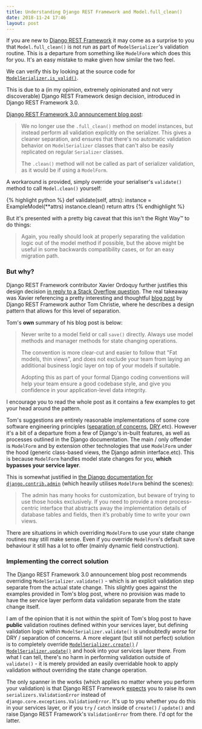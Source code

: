 ```yaml
---
title: Understanding Django REST Framework and Model.full_clean()
date: 2018-11-24 17:46
layout: post
---
```


If you are new to [Django REST Framework](https://www.django-rest-framework.org/) it may come as a surprise to you that `Model.full_clean()` is not run as part of `ModelSerializer`'s validation routine. This is a departure from something like `ModelForm` which does this for you. It's an easy mistake to make given how similar the two feel.

We can verify this by looking at the source code for [`ModelSerializer.is_valid()`](http://www.cdrf.co/3.7/rest_framework.serializers/ModelSerializer.html#is_valid).

This is due to a (in my opinion, extremely opinionated and not very discoverable) Django REST Framework design decision, introduced in Django REST Framework 3.0.

[Django REST Framework 3.0 announcement blog post](https://www.django-rest-framework.org/community/3.0-announcement/#differences-between-modelserializer-validation-and-modelform):

> We no longer use the `.full_clean()` method on model instances, but instead perform all validation explicitly on the serializer. This gives a cleaner separation, and ensures that there's no automatic validation behavior on `ModelSerializer` classes that can't also be easily replicated on regular `Serializer` classes.
>
> The  `.clean()` method will not be called as part of serializer validation, as it would be if using a `ModelForm`.

A workaround is provided, simply override your serialiser's `validate()` method to call `Model.clean()` yourself:

{% highlight python %}
def validate(self, attrs):
    instance = ExampleModel(**attrs)
    instance.clean()
    return attrs
{% endhighlight %}

But it's presented with a pretty big caveat that this isn't the Right Way™ to do things:

> Again, you really should look at properly separating the validation logic out of the model method if possible, but the above might be useful in some backwards compatibility cases, or for an easy migration path.

### But why?

Django REST Framework contributor Xavier Ordoquy further justifies this design decision [in reply to a Stack Overflow question](https://stackoverflow.com/a/32836543/729785). The real takeaway was Xavier referencing a pretty interesting and thoughtful [blog post](https://www.dabapps.com/blog/django-models-and-encapsulation/) by Django REST Framework author Tom Christie, where he describes a design pattern that allows for this level of separation.

Tom's **own** summary of his blog post is below:

> Never write to a model field or call `save()` directly. Always use model methods and manager methods for state changing operations.
>
> The convention is more clear-cut and easier to follow that "Fat models, thin views", and does not exclude your team from laying an additional business logic layer on top of your models if suitable.
>
> Adopting this as part of your formal Django coding conventions will help your team ensure a good codebase style, and give you confidence in your application-level data integrity.

I encourage you to read the whole post as it contains a few examples to get your head around the pattern.

Tom's suggestions are entirely reasonable implementations of some core software engineering principles ([separation of concerns](https://en.wikipedia.org/wiki/Separation_of_concerns), [DRY](https://en.wikipedia.org/wiki/Don%27t_repeat_yourself).etc). However it's a bit of a departure from a few of Django's in-built features, as well as processes outlined in the Django documentation. The main / only offender is `ModelForm` and by extension other technologies that use `ModelForm` under the hood (generic class-based views, the Django admin interface.etc). This is because `ModelForm` handles model state changes for you, **which bypasses your service layer**.

This is somewhat justified in [the Django documentation for `django.contrib.admin`](https://docs.djangoproject.com/en/2.1/ref/contrib/admin/index#module-django.contrib.admin) (which heavily utilises `ModelForm` behind the scenes):

> The admin has many hooks for customization, but beware of trying to use those hooks exclusively. If you need to provide a more process-centric interface that abstracts away the implementation details of database tables and fields, then it’s probably time to write your own views.

There are situations in which overriding `ModelForm` to use your state change routines may still make sense. Even if you override `ModelForm`'s default save behaviour it still has a lot to offer (mainly dynamic field construction).

### Implementing the correct solution

The Django REST Framework 3.0 announcement blog post recommends overriding `ModelSerializer.validate()` - which is an explicit validation step separate from the actual state change. This slightly goes against the examples provided in Tom's blog post, where no provision was made to have the service layer perform data validation separate from the state change itself.

I am of the opinion that it is not within the spirit of Tom's blog post to have **public** validation routines defined within your services layer, but defining validation logic within `ModelSerializer.validate()` is undoubtedly *worse* for DRY / separation of concerns. A more elegant (but still not perfect) solution is to completely override [`ModelSerializer.create()`](http://www.cdrf.co/3.7/rest_framework.serializers/ModelSerializer.html#save) / [`ModelSerializer.update()`](http://www.cdrf.co/3.7/rest_framework.serializers/ModelSerializer.html#update) and hook into your services layer there. From what I can tell, there's no harm in performing validation outside of `validate()` - it is merely provided an easily overridable hook to apply validation without overriding the state change operation.

The only spanner in the works (which applies no matter where you perform your validation) is that Django REST Framework [expects](https://www.django-rest-framework.org/community/3.0-announcement/#using-serializersvalidationerror) you to raise its own `serializers.ValidationError` instead of `django.core.exceptions.ValidationError`. It's up to you whether you do this in your services layer, or if you `try` / `catch` inside of `create()` / `update()` and raise Django REST Framework's `ValidationError` from there. I'd opt for the latter.
